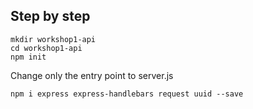 ## Step by step
```
mkdir workshop1-api
cd workshop1-api
npm init 
````

Change only the entry point to server.js

```
npm i express express-handlebars request uuid --save
```
